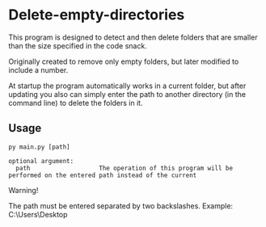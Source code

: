 # Delete-empty-directories
This program is designed to detect and then delete folders that are smaller than the size specified in the code snack.

Originally created to remove only empty folders, but later modified to include a number.

At startup the program automatically works in a current folder, but after updating you also can simply enter the path to another directory (in the command line) to delete the folders in it.

Usage
-----
```
py main.py [path]

optional argument:
  path                   The operation of this program will be performed on the entered path instead of the current

```

Warning!

The path must be entered separated by two backslashes. Example: C:\\Users\\Desktop